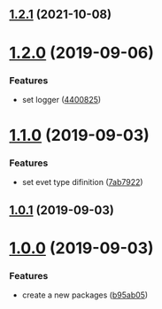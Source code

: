 <a name="1.2.1"></a>
## [1.2.1](https://github.com/hideokamoto/lambda-edge-controller/compare/v1.2.0...v1.2.1) (2021-10-08)



<a name="1.2.0"></a>
# [1.2.0](https://github.com/hideokamoto/lambda-edge-controller/compare/v1.1.0...v1.2.0) (2019-09-06)


### Features

* set logger ([4400825](https://github.com/hideokamoto/lambda-edge-controller/commit/4400825))



<a name="1.1.0"></a>
# [1.1.0](https://github.com/hideokamoto/lambda-edge-controller/compare/v1.0.1...v1.1.0) (2019-09-03)


### Features

* set evet type difinition ([7ab7922](https://github.com/hideokamoto/lambda-edge-controller/commit/7ab7922))



<a name="1.0.1"></a>
## [1.0.1](https://github.com/hideokamoto/lambda-edge-controller/compare/v1.0.0...v1.0.1) (2019-09-03)



<a name="1.0.0"></a>
# [1.0.0](https://github.com/hideokamoto/lambda-edge-controller/compare/b95ab05...v1.0.0) (2019-09-03)


### Features

* create a new packages ([b95ab05](https://github.com/hideokamoto/lambda-edge-controller/commit/b95ab05))



